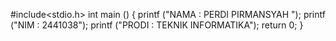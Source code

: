 #include<stdio.h>
int main ()
{
	printf ("NAMA : PERDI PIRMANSYAH ");
	printf ("NIM : 2441038");
	printf ("PRODI : TEKNIK INFORMATIKA");
	return 0;
}